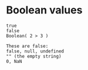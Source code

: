 # Boolean values

```
true
false
Boolean( 2 > 3 )

These are false:
false, null, undefined
"" (the empty string)
0, NaN
```



